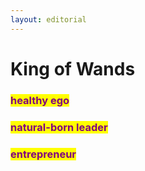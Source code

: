 ```yaml
---
layout: editorial
---
```


# King of Wands

### <mark style="color:purple;"></mark>

### <mark style="color:purple;">healthy ego</mark>&#x20;

### <mark style="color:purple;">natural-born leader</mark>

### <mark style="color:purple;">entrepreneur</mark>&#x20;




